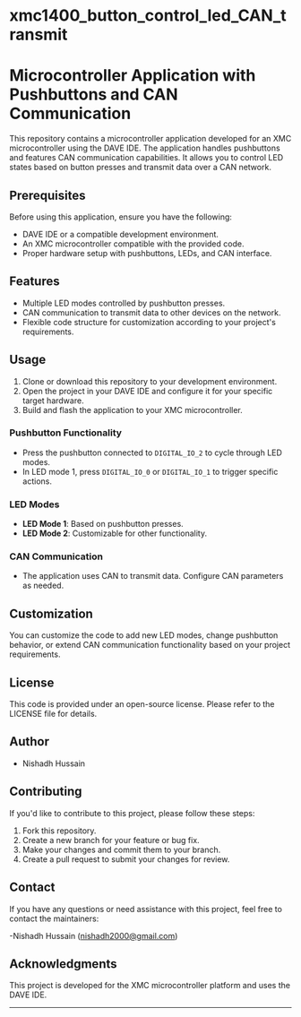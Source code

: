 # xmc1400_button_control_led_CAN_transmit

# Microcontroller Application with Pushbuttons and CAN Communication

This repository contains a microcontroller application developed for an XMC microcontroller using the DAVE IDE. The application handles pushbuttons and features CAN communication capabilities. It allows you to control LED states based on button presses and transmit data over a CAN network.

## Prerequisites

Before using this application, ensure you have the following:

- DAVE IDE or a compatible development environment.
- An XMC microcontroller compatible with the provided code.
- Proper hardware setup with pushbuttons, LEDs, and CAN interface.

## Features

- Multiple LED modes controlled by pushbutton presses.
- CAN communication to transmit data to other devices on the network.
- Flexible code structure for customization according to your project's requirements.

## Usage

1. Clone or download this repository to your development environment.
2. Open the project in your DAVE IDE and configure it for your specific target hardware.
3. Build and flash the application to your XMC microcontroller.

### Pushbutton Functionality

- Press the pushbutton connected to `DIGITAL_IO_2` to cycle through LED modes.
- In LED mode 1, press `DIGITAL_IO_0` or `DIGITAL_IO_1` to trigger specific actions.

### LED Modes

- **LED Mode 1**: Based on pushbutton presses.
- **LED Mode 2**: Customizable for other functionality.

### CAN Communication

- The application uses CAN to transmit data. Configure CAN parameters as needed.

## Customization

You can customize the code to add new LED modes, change pushbutton behavior, or extend CAN communication functionality based on your project requirements.

## License

This code is provided under an open-source license. Please refer to the LICENSE file for details.

## Author

- Nishadh Hussain 

## Contributing

If you'd like to contribute to this project, please follow these steps:

1. Fork this repository.
2. Create a new branch for your feature or bug fix.
3. Make your changes and commit them to your branch.
4. Create a pull request to submit your changes for review.

## Contact

If you have any questions or need assistance with this project, feel free to contact the maintainers:

-Nishadh Hussain (nishadh2000@gmail.com)

## Acknowledgments

This project is developed for the XMC microcontroller platform and uses the DAVE IDE.

---


